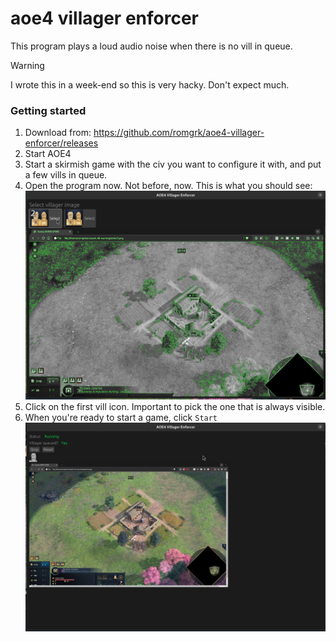 # aoe4 villager enforcer

This program plays a loud audio noise when there is no vill in queue.

> [!WARNING]  
> I wrote this in a week-end so this is very hacky. Don't expect much.

### Getting started

1. Download from: https://github.com/romgrk/aoe4-villager-enforcer/releases
2. Start AOE4
3. Start a skirmish game with the civ you want to configure it with, and put a few vills in queue.
4. Open the program now. Not before, now. This is what you should see:
  ![configuration screen](./static/configure.png)
5. Click on the first vill icon. Important to pick the one that is always visible.
6. When you're ready to start a game, click `Start`
  ![main screen](./static/main.png)
